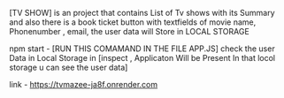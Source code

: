 [TV SHOW] is an project that contains List of Tv shows with its Summary and  also there is a book ticket button with textfields of movie name, Phonenumber , email, the user data will Store in LOCAL STORAGE 
 
npm start - [RUN THIS COMAMAND IN THE FILE APP.JS]
check the user Data in Local Storage in [inspect , Applicaton Will be Present In that locol storage u can see the user data]

link - https://tvmazee-ja8f.onrender.com
